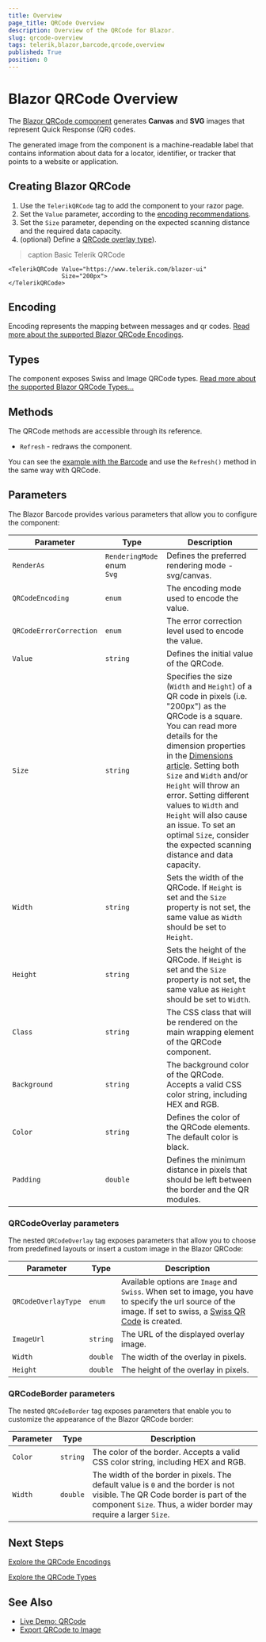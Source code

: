 ```yaml
---
title: Overview
page_title: QRCode Overview
description: Overview of the QRCode for Blazor.
slug: qrcode-overview
tags: telerik,blazor,barcode,qrcode,overview
published: True
position: 0
---
```


# Blazor QRCode Overview

The <a href="https://www.telerik.com/blazor-ui/qr-code" target="_blank">Blazor QRCode component</a> generates **Canvas** and **SVG** images that represent Quick Response (QR) codes.

The generated image from the component is a machine-readable label that contains information about data for a locator, identifier, or tracker that points to a website or application.

## Creating Blazor QRCode

1. Use the `TelerikQRCode` tag to add the component to your razor page.
1. Set the `Value` parameter, according to the [encoding recommendations](slug:qrcode-encoding).
1. Set the `Size` parameter, depending on the expected scanning distance and the required data capacity.
1. (optional) Define a [QRCode overlay type](slug:qrcode-qr-code-types)).

>caption Basic Telerik QRCode

````RAZOR
<TelerikQRCode Value="https://www.telerik.com/blazor-ui"
               Size="200px">
</TelerikQRCode>
````

## Encoding

Encoding represents the mapping between messages and qr codes. [Read more about the supported Blazor QRCode Encodings](slug:qrcode-encoding).

## Types

The component exposes Swiss and Image QRCode types. [Read more about the supported Blazor QRCode Types...](slug:qrcode-qr-code-types)

## Methods

The QRCode methods are accessible through its reference.

* `Refresh` - redraws the component.

You can see the [example with the Barcode](slug:barcode-overview#methods) and use the `Refresh()` method in the same way with QRCode.

## Parameters

The Blazor Barcode provides various parameters that allow you to configure the component:

| Parameter | Type | Description |
| ----------- | ----------- | ----------- |
| `RenderAs` | `RenderingMode` enum <br /> `Svg` | Defines the preferred rendering mode - svg/canvas. |
| `QRCodeEncoding` | `enum` | The encoding mode used to encode the value. |
| `QRCodeErrorCorrection` | `enum` | The error correction level used to encode the value. |
| `Value` | `string` | Defines the initial value of the QRCode. |
| `Size` | `string` | Specifies the size (`Width` and `Height`) of a QR code in pixels (i.e. "200px") as the QRCode is a square. You can read more details for the dimension properties in the [Dimensions article](slug:common-features/dimensions). Setting both `Size` and `Width` and/or `Height` will throw an error. Setting different values to `Width` and `Height` will also cause an issue. To set an optimal `Size`, consider the expected scanning distance and data capacity. |
| `Width` | `string` | Sets the width of the QRCode. If `Height` is set and the `Size` property is not set, the same value as `Width` should be set to `Height`. |
| `Height` | `string` | Sets the height of the QRCode. If `Height` is set and the `Size` property is not set, the same value as `Height` should be set to `Width`. |
| `Class` | `string` | The CSS class that will be rendered on the main wrapping element of the QRCode component. |
| `Background` | `string` | The background color of the QRCode. Accepts a valid CSS color string, including HEX and RGB. |
| `Color` | `string` | Defines the color of the QRCode elements. The default color is black. |
| `Padding` | `double` | Defines the minimum distance in pixels that should be left between the border and the QR modules. |

### QRCodeOverlay parameters

The nested `QRCodeOverlay` tag exposes parameters that allow you to choose from predefined layouts or insert a custom image in the Blazor QRCode:

| Parameter | Type | Description |
| ----------- | ----------- | ----------- |
| `QRCodeOverlayType` | `enum` | Available options are `Image` and `Swiss`. When set to image, you have to specify the url source of the image. If set to swiss, a [Swiss QR Code](https://blog.xsuite.com/en/swiss-qr-code#:~:text=This%20QR%20code%20is%20called,(e.g.%20in%20PDF%20format).) is created. |
| `ImageUrl` | `string` | The URL of the displayed overlay image. |
| `Width` | `double` | The width of the overlay in pixels. |
| `Height` | `double` | The height of the overlay in pixels. |

### QRCodeBorder parameters

The nested `QRCodeBorder` tag exposes parameters that enable you to customize the appearance of the Blazor QRCode border:

| Parameter | Type | Description |
| ----------- | ----------- | ----------- |
| `Color` | `string` | The color of the border. Accepts a valid CSS color string, including HEX and RGB. |
| `Width` | `double` | The width of the border in pixels. The default value is `0` and the border is not visible. The QR Code border is part of the component `Size`. Thus, a wider border may require a larger `Size`. |

## Next Steps

[Explore the QRCode Encodings](slug:qrcode-encoding)

[Explore the QRCode Types](slug:qrcode-qr-code-types)

## See Also

* [Live Demo: QRCode](https://demos.telerik.com/blazor-ui/qrcode/overview)
* [Export QRCode to Image](slug:qrcode-barcode-chart-kb-export-to-image)

